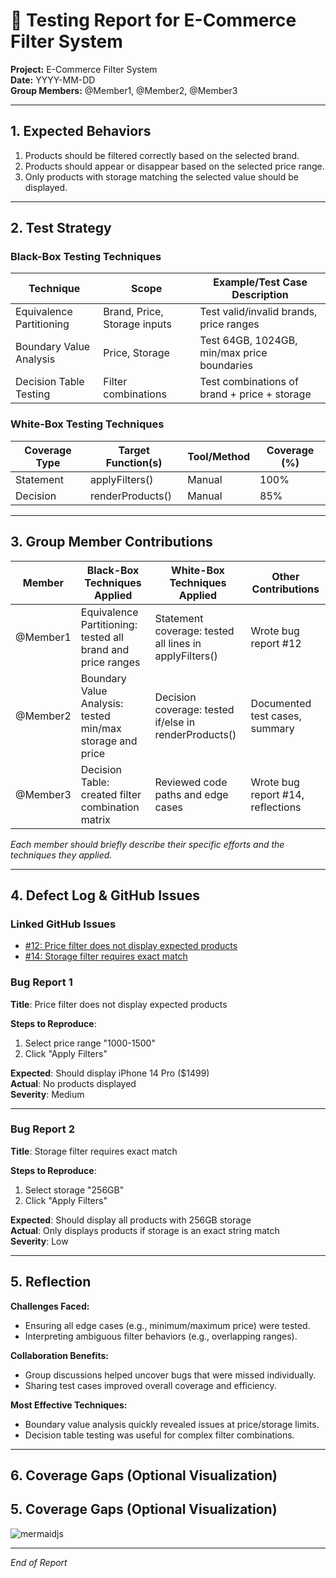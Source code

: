 # 🧪 Testing Report for E-Commerce Filter System

**Project:** E-Commerce Filter System  
**Date:** YYYY-MM-DD  
**Group Members:** @Member1, @Member2, @Member3

---

## 1. Expected Behaviors

1. Products should be filtered correctly based on the selected brand.
2. Products should appear or disappear based on the selected price range.
3. Only products with storage matching the selected value should be displayed.

---

## 2. Test Strategy

### Black-Box Testing Techniques

| Technique                | Scope                        | Example/Test Case Description                 |
|--------------------------|------------------------------|----------------------------------------------|
| Equivalence Partitioning | Brand, Price, Storage inputs | Test valid/invalid brands, price ranges      |
| Boundary Value Analysis  | Price, Storage               | Test 64GB, 1024GB, min/max price boundaries  |
| Decision Table Testing   | Filter combinations          | Test combinations of brand + price + storage |

### White-Box Testing Techniques

| Coverage Type   | Target Function(s)     | Tool/Method | Coverage (%) |
|-----------------|-----------------------|-------------|--------------|
| Statement       | applyFilters()        | Manual      | 100%         |
| Decision        | renderProducts()      | Manual      | 85%          |

---

## 3. Group Member Contributions

| Member    | Black-Box Techniques Applied          | White-Box Techniques Applied         | Other Contributions                |
|-----------|--------------------------------------|-------------------------------------|------------------------------------|
| @Member1  | Equivalence Partitioning: tested all brand and price ranges | Statement coverage: tested all lines in applyFilters() | Wrote bug report #12               |
| @Member2  | Boundary Value Analysis: tested min/max storage and price | Decision coverage: tested if/else in renderProducts() | Documented test cases, summary     |
| @Member3  | Decision Table: created filter combination matrix | Reviewed code paths and edge cases | Wrote bug report #14, reflections  |

*Each member should briefly describe their specific efforts and the techniques they applied.*

---

## 4. Defect Log & GitHub Issues

### Linked GitHub Issues

- [#12: Price filter does not display expected products](https://github.com/PLP-Database-DEPT/swt-w4/issues/12)
- [#14: Storage filter requires exact match](https://github.com/PLP-Database-DEPT/swt-w4/issues/14)

### Bug Report 1

**Title**: Price filter does not display expected products

**Steps to Reproduce**:
1. Select price range "1000-1500"
2. Click "Apply Filters"

**Expected**: Should display iPhone 14 Pro ($1499)  
**Actual**: No products displayed  
**Severity**: Medium

---

### Bug Report 2

**Title**: Storage filter requires exact match

**Steps to Reproduce**:
1. Select storage "256GB"
2. Click "Apply Filters"

**Expected**: Should display all products with 256GB storage  
**Actual**: Only displays products if storage is an exact string match  
**Severity**: Low

---

## 5. Reflection

**Challenges Faced:**  
- Ensuring all edge cases (e.g., minimum/maximum price) were tested.
- Interpreting ambiguous filter behaviors (e.g., overlapping ranges).

**Collaboration Benefits:**  
- Group discussions helped uncover bugs that were missed individually.
- Sharing test cases improved overall coverage and efficiency.

**Most Effective Techniques:**  
- Boundary value analysis quickly revealed issues at price/storage limits.
- Decision table testing was useful for complex filter combinations.

---

## 6. Coverage Gaps (Optional Visualization)


## 5. Coverage Gaps (Optional Visualization)
![mermaidjs](https://github.com/user-attachments/assets/3f0e2915-2256-42be-b3ba-40b0ce0413cc)

---

*End of Report*
